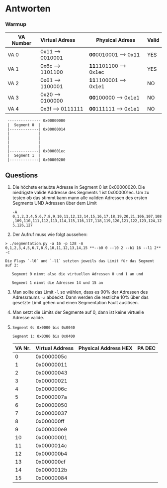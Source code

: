 # Antworten

### Warmup

| VA Number | Virtual Adress     | Physical Adress         | Valid |
| --------- | :----------------- | ----------------------- | ----- |
| VA  0     | 0x11  --> 0010001  | **00**0010001 --> 0x11  | YES   |
| VA  1     | 0x6c  --> 1101100  | **11**1101100 --> 0x1ec | YES   |
| VA  2     | 0x61  --> 1100001  | **11**1100001 --> 0x1e1 | NO    |
| VA  3     | 0x20  --> 0100000  | **00**100000 --> 0x1e1  | NO    |
| VA  4     | 0x3f   --> 0111111 | **00**111111 --> 0x1e1  | NO    |



```
 --------------- 0x00000000
 |  Segment 0  |
 |-------------| 0x00000014
 |             |
 |             |
 |             |
 |             |
 |-------------| 0x000001ec
 |  Segment 1  |
 |-------------| 0x00000200
```



## Questions

1.  Die höchste erlaubte Adresse in Segment 0 ist 0x00000020. Die niedrigste valide Addresse des Segments 1 ist 0x000001ec. Um zu testen ob das stimmt kann mann alle validen  Adressen des ersten Segments UND Adressen über dem Limit 

     `-A 0,1,2,3,4,5,6,7,8,9,10,11,12,13,14,15,16,17,18,19,20,21,106,107,108,109,110,111,112,113,114,115,116,117,118,119,120,121,122,123,124,125,126,127`


2.   Der Aufruf muss wie folgt aussehen:

    > ./segmentation.py -a 16 -p 128 -A 0,1,2,3,4,5,6,7,8,9,10,11,12,13,14,15 **--b0 0 --l0 2 --b1 16 --l1 2** -c

    Die Flags `-l0` und `-l1` setzten jeweils das Limit für das Segment auf 2:

    ​	Segment 0 nimmt also die virtuellen Adressen 0 und 1 an und

    ​	Segment 1 nimmt die Adressen 14 und 15 an

3.   Man sollte das Limit `-l` so wählen, dass es 90% der Adressen des Adressraums `-a` abdeckt. Dann werden die restliche 10% über das gesetzte Limit gehen und einen Segmentation Fault auslösen.

4.  Man setzt die Limits der Segmente auf 0, dann ist keine virtuelle Adresse valide.

5.  `Segment 0: 0x0000 bis 0x0040`

    `Segment 1: 0x0380 bis 0x0400`

    | VA Nr. | Virtual Address | Physical Address HEX | PA DEC |
    | ------ | --------------- | -------------------- | ------ |
    | 0      | 0x0000005c      |                      |        |
    | 1      | 0x00000011      |                      |        |
    | 2      | 0x00000043      |                      |        |
    | 3      | 0x00000021      |                      |        |
    | 4      | 0x0000006c      |                      |        |
    | 5      | 0x0000007a      |                      |        |
    | 6      | 0x00000050      |                      |        |
    | 7      | 0x00000037      |                      |        |
    | 8      | 0x000000ff      |                      |        |
    | 9      | 0x000000e9      |                      |        |
    | 10     | 0x00000001      |                      |        |
    | 11     | 0x0000014c      |                      |        |
    | 12     | 0x000000b4      |                      |        |
    | 13     | 0x000000cf      |                      |        |
    | 14     | 0x0000012b      |                      |        |
    | 15     | 0x00000084      |                      |        |

    ​
